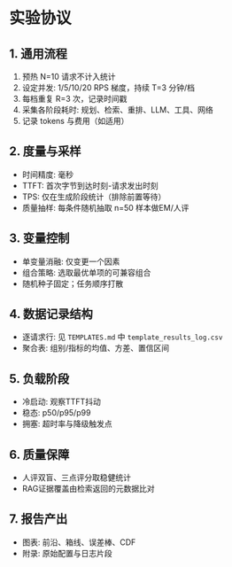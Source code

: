 # 实验协议

## 1. 通用流程
1) 预热 N=10 请求不计入统计
2) 设定并发: 1/5/10/20 RPS 梯度，持续 T=3 分钟/档
3) 每档重复 R=3 次，记录时间戳
4) 采集各阶段耗时: 规划、检索、重排、LLM、工具、网络
5) 记录 tokens 与费用（如适用）

## 2. 度量与采样
- 时间精度: 毫秒
- TTFT: 首次字节到达时刻-请求发出时刻
- TPS: 仅在生成阶段统计（排除前置等待）
- 质量抽样: 每条件随机抽取 n=50 样本做EM/人评

## 3. 变量控制
- 单变量消融: 仅变更一个因素
- 组合策略: 选取最优单项的可兼容组合
- 随机种子固定；任务顺序打散

## 4. 数据记录结构
- 逐请求行: 见 `TEMPLATES.md` 中 `template_results_log.csv`
- 聚合表: 组别/指标的均值、方差、置信区间

## 5. 负载阶段
- 冷启动: 观察TTFT抖动
- 稳态: p50/p95/p99
- 拥塞: 超时率与降级触发点

## 6. 质量保障
- 人评双盲、三点评分取稳健统计
- RAG证据覆盖由检索返回的元数据比对

## 7. 报告产出
- 图表: 前沿、箱线、误差棒、CDF
- 附录: 原始配置与日志片段
